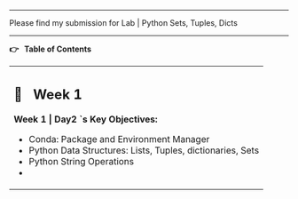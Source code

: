 
---

**</strong>Please find my submission for Lab | Python Sets, Tuples, Dicts<strong>**

---

**👉 **&nbsp;** Table of Contents**

<table>
  <tr>
   <td colspan="5" > <h2>📅 &nbsp;  <strong>Week 1</strong></h2>
<p>
<strong>Week 1 | Day2 `s Key Objectives:</strong>
<ul>

<li>Conda: Package and Environment Manager

<li>Python Data Structures: Lists, Tuples, dictionaries, Sets

<li>Python String Operations
  <li>
  <ul>